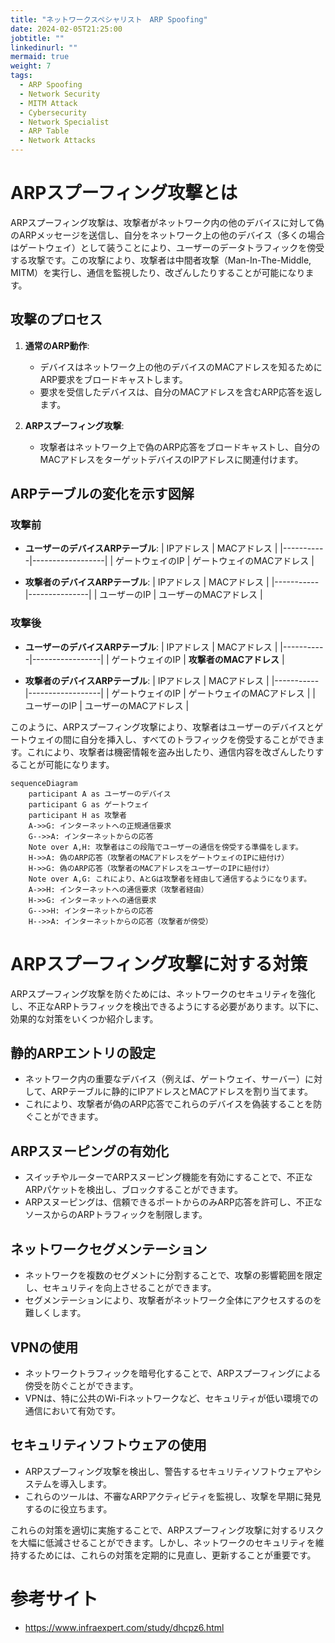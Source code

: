 ```yaml
---
title: "ネットワークスペシャリスト　ARP Spoofing"
date: 2024-02-05T21:25:00
jobtitle: ""
linkedinurl: ""
mermaid: true
weight: 7
tags:
  - ARP Spoofing
  - Network Security
  - MITM Attack
  - Cybersecurity
  - Network Specialist
  - ARP Table
  - Network Attacks
---
```


# ARPスプーフィング攻撃とは

ARPスプーフィング攻撃は、攻撃者がネットワーク内の他のデバイスに対して偽のARPメッセージを送信し、自分をネットワーク上の他のデバイス（多くの場合はゲートウェイ）として装うことにより、ユーザーのデータトラフィックを傍受する攻撃です。この攻撃により、攻撃者は中間者攻撃（Man-In-The-Middle, MITM）を実行し、通信を監視したり、改ざんしたりすることが可能になります。

## 攻撃のプロセス

1. **通常のARP動作**:
   - デバイスはネットワーク上の他のデバイスのMACアドレスを知るためにARP要求をブロードキャストします。
   - 要求を受信したデバイスは、自分のMACアドレスを含むARP応答を返します。

2. **ARPスプーフィング攻撃**:
   - 攻撃者はネットワーク上で偽のARP応答をブロードキャストし、自分のMACアドレスをターゲットデバイスのIPアドレスに関連付けます。

## ARPテーブルの変化を示す図解

### 攻撃前

- **ユーザーのデバイスARPテーブル**:
  | IPアドレス    | MACアドレス         |
  |-----------|------------------|
  | ゲートウェイのIP | ゲートウェイのMACアドレス |

- **攻撃者のデバイスARPテーブル**:
  | IPアドレス    | MACアドレス    |
  |-----------|---------------|
  | ユーザーのIP | ユーザーのMACアドレス |

### 攻撃後

- **ユーザーのデバイスARPテーブル**:
  | IPアドレス    | MACアドレス      |
  |-----------|-----------------|
  | ゲートウェイのIP | **攻撃者のMACアドレス** |

- **攻撃者のデバイスARPテーブル**:
  | IPアドレス    | MACアドレス         |
  |-----------|------------------|
  | ゲートウェイのIP | ゲートウェイのMACアドレス |
  | ユーザーのIP    | ユーザーのMACアドレス    |

このように、ARPスプーフィング攻撃により、攻撃者はユーザーのデバイスとゲートウェイの間に自分を挿入し、すべてのトラフィックを傍受することができます。これにより、攻撃者は機密情報を盗み出したり、通信内容を改ざんしたりすることが可能になります。

```mermaid
sequenceDiagram
    participant A as ユーザーのデバイス
    participant G as ゲートウェイ
    participant H as 攻撃者
    A->>G: インターネットへの正規通信要求
    G-->>A: インターネットからの応答
    Note over A,H: 攻撃者はこの段階でユーザーの通信を傍受する準備をします。
    H->>A: 偽のARP応答（攻撃者のMACアドレスをゲートウェイのIPに紐付け）
    H->>G: 偽のARP応答（攻撃者のMACアドレスをユーザーのIPに紐付け）
    Note over A,G: これにより、AとGは攻撃者を経由して通信するようになります。
    A->>H: インターネットへの通信要求（攻撃者経由）
    H->>G: インターネットへの通信要求
    G-->>H: インターネットからの応答
    H-->>A: インターネットからの応答（攻撃者が傍受）

```

# ARPスプーフィング攻撃に対する対策

ARPスプーフィング攻撃を防ぐためには、ネットワークのセキュリティを強化し、不正なARPトラフィックを検出できるようにする必要があります。以下に、効果的な対策をいくつか紹介します。

## 静的ARPエントリの設定

- ネットワーク内の重要なデバイス（例えば、ゲートウェイ、サーバー）に対して、ARPテーブルに静的にIPアドレスとMACアドレスを割り当てます。
- これにより、攻撃者が偽のARP応答でこれらのデバイスを偽装することを防ぐことができます。

## ARPスヌーピングの有効化

- スイッチやルーターでARPスヌーピング機能を有効にすることで、不正なARPパケットを検出し、ブロックすることができます。
- ARPスヌーピングは、信頼できるポートからのみARP応答を許可し、不正なソースからのARPトラフィックを制限します。

## ネットワークセグメンテーション

- ネットワークを複数のセグメントに分割することで、攻撃の影響範囲を限定し、セキュリティを向上させることができます。
- セグメンテーションにより、攻撃者がネットワーク全体にアクセスするのを難しくします。

## VPNの使用

- ネットワークトラフィックを暗号化することで、ARPスプーフィングによる傍受を防ぐことができます。
- VPNは、特に公共のWi-Fiネットワークなど、セキュリティが低い環境での通信において有効です。

## セキュリティソフトウェアの使用

- ARPスプーフィング攻撃を検出し、警告するセキュリティソフトウェアやシステムを導入します。
- これらのツールは、不審なARPアクティビティを監視し、攻撃を早期に発見するのに役立ちます。

これらの対策を適切に実施することで、ARPスプーフィング攻撃に対するリスクを大幅に低減させることができます。しかし、ネットワークのセキュリティを維持するためには、これらの対策を定期的に見直し、更新することが重要です。

# 参考サイト

- <https://www.infraexpert.com/study/dhcpz6.html>
